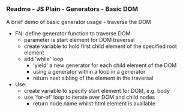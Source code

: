 ### Readme - JS Plain - Generators - Basic DOM

A brief demo of basic generator usage - traverse the DOM

  * FN: define generator function to traverse DOM
    * parameter is start element for DOM traversal
    * create variable to hold first child element of the specified root element
    * add 'while' loop
      * 'yield' a new generator for each child element of the DOM
      * using a generator within a loop in a generator
      * return next sibling of the element in the traversal
  * Use:
    * create variable to specify start element for DOM, e.g. body
    * use 'for-of' loop to iterate over DOM and child nodes
      * return node name whilst html element is available
